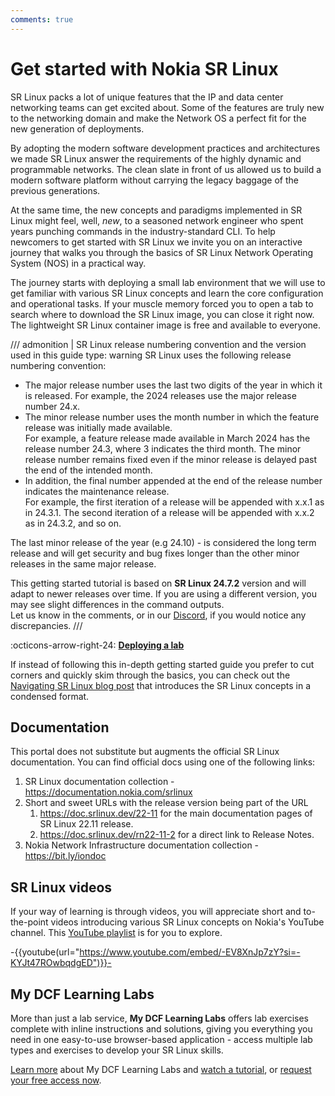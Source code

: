 ```yaml
---
comments: true
---
```


# Get started with Nokia SR Linux

SR Linux packs a lot of unique features that the IP and data center networking teams can get excited about. Some of the features are truly new to the networking domain and make the Network OS a perfect fit for the new generation of deployments.

By adopting the modern software development practices and architectures we made SR Linux answer the requirements of the highly dynamic and programmable networks. The clean slate in front of us allowed us to build a modern software platform without carrying the legacy baggage of the previous generations.

At the same time, the new concepts and paradigms implemented in SR Linux might feel, well, _new_, to a seasoned network engineer who spent years punching commands in the industry-standard CLI. To help newcomers to get started with SR Linux we invite you on an interactive journey that walks you through the basics of SR Linux Network Operating System (NOS) in a practical way.

The journey starts with deploying a small lab environment that we will use to get familiar with various SR Linux concepts and learn the core configuration and operational tasks. If your muscle memory forced you to open a tab to search where to download the SR Linux image, you can close it right now. The lightweight SR Linux container image is free and available to everyone.

/// admonition | SR Linux release numbering convention and the version used in this guide
    type: warning
SR Linux uses the following release numbering convention:

* The major release number uses the last two digits of the year in which it is released.
    For example, the 2024 releases use the major release number 24.x.
* The minor release number uses the month number in which the feature release was initially made available.  
    For example, a feature release made available in March 2024 has the release number 24.3, where 3 indicates the third month. The minor release number remains fixed even if the minor release is delayed past the end of the intended month.
* In addition, the final number appended at the end of the release number indicates the maintenance release.  
    For example, the first iteration of a release will be appended with x.x.1 as in 24.3.1. The second iteration of a release will be appended with x.x.2 as in 24.3.2, and so on.

The last minor release of the year (e.g 24.10) - is considered the long term release and will get security and bug fixes longer than the other minor releases in the same major release.

This getting started tutorial is based on **SR Linux 24.7.2** version and will adapt to newer releases over time. If you are using a different version, you may see slight differences in the command outputs.  
Let us know in the comments, or in our [Discord](https://discord.gg/tZvgjQ6PZf), if you would notice any discrepancies.
///

:octicons-arrow-right-24: [**Deploying a lab**](lab.md)

If instead of following this in-depth getting started guide you prefer to cut corners and quickly skim through the basics, you can check out the [Navigating SR Linux blog post](../blog/posts/2024/navigating-srl.md) that introduces the SR Linux concepts in a condensed format.

## Documentation

This portal does not substitute but augments the official SR Linux documentation. You can find official docs using one of the following links:

1. SR Linux documentation collection - https://documentation.nokia.com/srlinux
2. Short and sweet URLs with the release version being part of the URL
    1. https://doc.srlinux.dev/22-11 for the main documentation pages of SR Linux 22.11 release.
    2. https://doc.srlinux.dev/rn22-11-2 for a direct link to Release Notes.
3. Nokia Network Infrastructure documentation collection - https://bit.ly/iondoc

## SR Linux videos

If your way of learning is through videos, you will appreciate short and to-the-point videos introducing various SR Linux concepts on Nokia's YouTube channel. This [YouTube playlist](https://www.youtube.com/playlist?list=PLgKNvl454Bxe-ZRGR3huFBQajVSH6Ns4J) is for you to explore.

-{{youtube(url="https://www.youtube.com/embed/-EV8XnJp7zY?si=-KYJt47ROwbqdgED")}}-

## My DCF Learning Labs

More than just a lab service, **My DCF Learning Labs** offers lab exercises complete with inline instructions and solutions, giving you everything you need in one easy-to-use browser-based application - access multiple lab types and exercises to develop your SR Linux skills.

[Learn more](https://www.nokia.com/networks/training/dcf/my-dcf-learning-labs/?utm_source=Learn+SR+Linux) about My DCF Learning Labs and [watch a tutorial](https://www.youtube.com/watch?v=ycDNLoYrdko), or [request your free access now](https://forms.office.com/e/x8d1P1rdNt).
